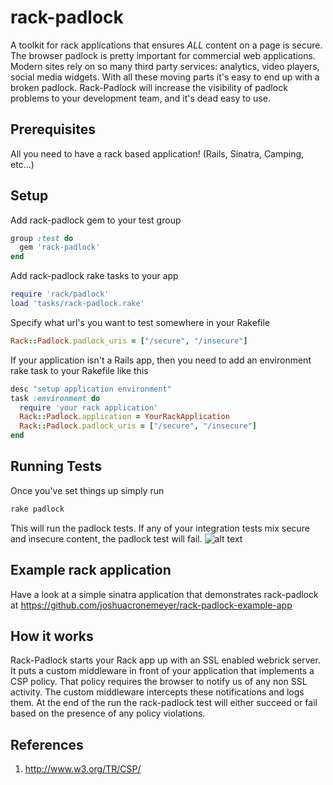 # rack-padlock

A toolkit for rack applications that ensures _ALL_ content on a page is secure.  The browser padlock is pretty important for commercial web applications. Modern sites rely on so many third party services: analytics, video players, social media widgets.  With all these moving parts it's easy to end up with a broken padlock. Rack-Padlock will increase the visibility of padlock problems to your development team, and it's dead easy to use.

## Prerequisites

All you need to have a rack based application! (Rails, Sinatra, Camping, etc...)

## Setup

Add rack-padlock gem to your test group

```ruby
group :test do
  gem 'rack-padlock'
end
```

Add rack-padlock rake tasks to your app

```ruby
require 'rack/padlock'
load 'tasks/rack-padlock.rake'
```

Specify what url's you want to test somewhere in your Rakefile

```ruby
Rack::Padlock.padlock_uris = ["/secure", "/insecure"]
```

If your application isn't a Rails app, then you need to add an environment rake task to your Rakefile like this
```ruby
desc "setup application environment"
task :environment do
  require 'your rack application'
  Rack::Padlock.application = YourRackApplication
  Rack::Padlock.padlock_uris = ["/secure", "/insecure"]
end
```
## Running Tests

Once you've set things up simply run

```bash
rake padlock
```

This will run the padlock tests.  If any of your integration tests mix secure and insecure content, the padlock test will fail. ![alt text](http://dl.dropbox.com/u/80061077/Screenshots/c.png "Example of failing tests")

## Example rack application

Have a look at a simple sinatra application that demonstrates rack-padlock at https://github.com/joshuacronemeyer/rack-padlock-example-app

## How it works

Rack-Padlock starts your Rack app up with an SSL enabled webrick server.  It puts a custom middleware in front of your application that implements a CSP policy.  That policy requires the browser to notify us of any non SSL activity.  The custom middleware intercepts these notifications and logs them.  At the end of the run the rack-padlock test will either succeed or fail based on the presence of any policy violations.

## References

1. http://www.w3.org/TR/CSP/